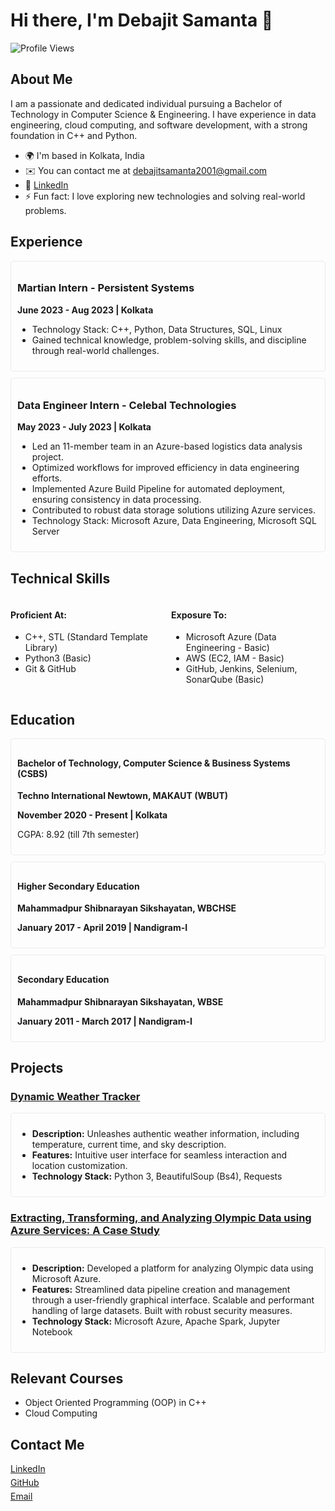 # Hi there, I'm Debajit Samanta 👋

![Profile Views](https://komarev.com/ghpvc/?username=DEBAJITSAMANTA7&color=blue)

## About Me
I am a passionate and dedicated individual pursuing a Bachelor of Technology in Computer Science & Engineering. I have experience in data engineering, cloud computing, and software development, with a strong foundation in C++ and Python.

- 🌍  I'm based in Kolkata, India
- ✉️  You can contact me at <a href="mailto:debajitsamanta2001@gmail.com">debajitsamanta2001@gmail.com</a>
- 💼  <a href="https://www.linkedin.com/in/debajit-samanta-5199161b9/">LinkedIn</a>
- ⚡  Fun fact: I love exploring new technologies and solving real-world problems.

## Experience
<div style="border: 1px solid #eaeaea; border-radius: 5px; padding: 10px; margin-bottom: 10px;">
  <h3>Martian Intern - Persistent Systems</h3>
  <p><strong>June 2023 - Aug 2023 | Kolkata</strong></p>
  <ul>
    <li>Technology Stack: C++, Python, Data Structures, SQL, Linux</li>
    <li>Gained technical knowledge, problem-solving skills, and discipline through real-world challenges.</li>
  </ul>
</div>

<div style="border: 1px solid #eaeaea; border-radius: 5px; padding: 10px; margin-bottom: 10px;">
  <h3>Data Engineer Intern - Celebal Technologies</h3>
  <p><strong>May 2023 - July 2023 | Kolkata</strong></p>
  <ul>
    <li>Led an 11-member team in an Azure-based logistics data analysis project.</li>
    <li>Optimized workflows for improved efficiency in data engineering efforts.</li>
    <li>Implemented Azure Build Pipeline for automated deployment, ensuring consistency in data processing.</li>
    <li>Contributed to robust data storage solutions utilizing Azure services.</li>
    <li>Technology Stack: Microsoft Azure, Data Engineering, Microsoft SQL Server</li>
  </ul>
</div>

## Technical Skills
<div style="display: flex; flex-wrap: wrap; gap: 10px;">
  <div style="flex: 1; min-width: 200px;">
    <h4>Proficient At:</h4>
    <ul>
      <li>C++, STL (Standard Template Library)</li>
      <li>Python3 (Basic)</li>
      <li>Git & GitHub</li>
    </ul>
  </div>
  <div style="flex: 1; min-width: 200px;">
    <h4>Exposure To:</h4>
    <ul>
      <li>Microsoft Azure (Data Engineering - Basic)</li>
      <li>AWS (EC2, IAM - Basic)</li>
      <li>GitHub, Jenkins, Selenium, SonarQube (Basic)</li>
    </ul>
  </div>
</div>

## Education
<div style="border: 1px solid #eaeaea; border-radius: 5px; padding: 10px; margin-bottom: 10px;">
  <h4>Bachelor of Technology, Computer Science & Business Systems (CSBS)</h4>
  <p><strong>Techno International Newtown, MAKAUT (WBUT)</strong></p>
  <p><strong>November 2020 - Present | Kolkata</strong></p>
  <p>CGPA: 8.92 (till 7th semester)</p>
</div>

<div style="border: 1px solid #eaeaea; border-radius: 5px; padding: 10px; margin-bottom: 10px;">
  <h4>Higher Secondary Education</h4>
  <p><strong>Mahammadpur Shibnarayan Sikshayatan, WBCHSE</strong></p>
  <p><strong>January 2017 - April 2019 | Nandigram-I</strong></p>
 
</div>

<div style="border: 1px solid #eaeaea; border-radius: 5px; padding: 10px; margin-bottom: 10px;">
  <h4>Secondary Education</h4>
  <p><strong>Mahammadpur Shibnarayan Sikshayatan, WBSE</strong></p>
  <p><strong>January 2011 - March 2017 | Nandigram-I</strong></p>
  
</div>

## Projects
### [Dynamic Weather Tracker](#)
<div style="border: 1px solid #eaeaea; border-radius: 5px; padding: 10px; margin-bottom: 10px;">
  <ul>
    <li><strong>Description:</strong> Unleashes authentic weather information, including temperature, current time, and sky description.</li>
    <li><strong>Features:</strong> Intuitive user interface for seamless interaction and location customization.</li>
    <li><strong>Technology Stack:</strong> Python 3, BeautifulSoup (Bs4), Requests</li>
  </ul>
</div>

### [Extracting, Transforming, and Analyzing Olympic Data using Azure Services: A Case Study](#)
<div style="border: 1px solid #eaeaea; border-radius: 5px; padding: 10px; margin-bottom: 10px;">
  <ul>
    <li><strong>Description:</strong> Developed a platform for analyzing Olympic data using Microsoft Azure.</li>
    <li><strong>Features:</strong> Streamlined data pipeline creation and management through a user-friendly graphical interface. Scalable and performant handling of large datasets. Built with robust security measures.</li>
    <li><strong>Technology Stack:</strong> Microsoft Azure, Apache Spark, Jupyter Notebook</li>
  </ul>
</div>

## Relevant Courses
- Object Oriented Programming (OOP) in C++
- Cloud Computing

## Contact Me
<div style="display: flex; flex-direction: column;">
  <a href="https://www.linkedin.com/in/debajit-samanta-5199161b9/" style="margin-bottom: 5px;">LinkedIn</a>
  <a href="https://github.com/DEBAJITSAMANTA7" style="margin-bottom: 5px;">GitHub</a>
  <a href="mailto:debajitsamanta2001@gmail.com" style="margin-bottom: 5px;">Email</a>
</div>
